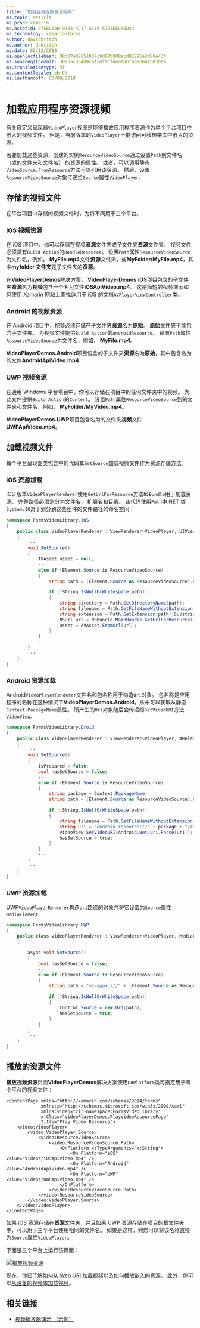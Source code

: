```yaml
---
title: "加载应用程序资源视频"
ms.topic: article
ms.prod: xamarin
ms.assetid: F75BD540-9354-4C17-A119-57F3DEC66D54
ms.technology: xamarin-forms
author: davidbritch
ms.author: dabritch
ms.date: 02/12/2018
ms.openlocfilehash: 08d07a82651887c9d87b908acd82296a3d80e43f
ms.sourcegitcommit: 30055c534d9caf5dffcfdeafd6f08e666fb870a8
ms.translationtype: MT
ms.contentlocale: zh-CN
ms.lasthandoff: 03/09/2018
---
```

# <a name="loading-application-resource-videos"></a>加载应用程序资源视频

有关自定义呈现器`VideoPlayer`视图是能够播放应用程序资源作为单个平台项目中嵌入的视频文件。 但是，当前版本的`VideoPlayer`不能访问可移植类库中嵌入的资源。

若要加载这些资源，创建的实例`ResourceVideoSource`通过设置`Path`到文件名 （或的文件夹和文件名） 的资源的属性。 或者，可以调用静态`VideoSource.FromResource`方法可以引用该资源。 然后，设置`ResourceVideoSource`对象传递给`Source`属性`VideoPlayer`。 

## <a name="storing-the-video-files"></a>存储的视频文件

在平台项目中存储的视频文件时，为将不同用于三个平台。

### <a name="ios-video-resources"></a>iOS 视频资源

在 iOS 项目中，你可以存储在视频**资源**文件夹或子文件夹**资源**文件夹。 视频文件必须具有`Build Action`的`BundleResource`。 设置`Path`属性`ResourceVideoSource`为文件名，例如， **MyFile.mp4**文件**资源**文件夹，或**MyFolder/MyFile.mp4**，其中**myfolder 文件夹**是子文件夹的**资源**。

在**VideoPlayerDemos**解决方案， **VideoPlayerDemos.iOS**项目包含的子文件夹**资源**名为**视频**包含一个名为文件**iOSApiVideo.mp4**。 这是简短的视频演示如何使用 Xamarin 网站上查找适用于 iOS 的文档`AVPlayerViewController`类。

### <a name="android-video-resources"></a>Android 的视频资源

在 Android 项目中，视频必须存储在子文件夹**资源**名为**原始**。 **原始**文件夹不能包含子文件夹。 为视频文件提供`Build Action`的`AndroidResource`。 设置`Path`属性`ResourceVideoSource`为文件名，例如， **MyFile.mp4**。 

**VideoPlayerDemos.Android**项目包含的子文件夹**资源**名为**原始**，其中包含名为的文件**AndroidApiVideo.mp4**. 

### <a name="uwp-video-resources"></a>UWP 视频资源

在通用 Windows 平台项目中，你可以存储在项目中的任何文件夹中的视频。 为此文件提供`Build Action`的`Content`。 设置`Path`属性`ResourceVideoSource`到的文件夹和文件名，例如， **MyFolder/MyVideo.mp4**。 

**VideoPlayerDemos.UWP**项目包含名为的文件夹**视频**文件**UWPApiVideo.mp4**。

## <a name="loading-the-video-files"></a>加载视频文件

每个平台呈现器类包含中的代码其`SetSource`加载视频文件作为资源存储方法。

### <a name="ios-resource-loading"></a>iOS 资源加载

IOS 版本`VideoPlayerRenderer`使用`GetUrlForResource`方法`NSBundle`用于加载资源。 完整路径必须划分为文件名、 扩展名和目录。 该代码使用`Path`中.NET 类`System.IO`对于划分到这些组件的文件路径的命名空间：

```csharp
namespace FormsVideoLibrary.iOS
{
    public class VideoPlayerRenderer : ViewRenderer<VideoPlayer, UIView>
    {
        ···
        void SetSource()
        {
            AVAsset asset = null;
            ···
            else if (Element.Source is ResourceVideoSource)
            {
                string path = (Element.Source as ResourceVideoSource).Path;

                if (!String.IsNullOrWhitespace(path))
                {
                    string directory = Path.GetDirectoryName(path);
                    string filename = Path.GetFileNameWithoutExtension(path);
                    string extension = Path.GetExtension(path).Substring(1);
                    NSUrl url = NSBundle.MainBundle.GetUrlForResource(filename, extension, directory);
                    asset = AVAsset.FromUrl(url);
                }
            }
            ···
        }
        ···
    }
}
```

### <a name="android-resource-loading"></a>Android 资源加载

Android`VideoPlayerRenderer`文件名和包名称用于构造`Uri`对象。 包名称是应用程序的名称在这种情况下**VideoPlayerDemos.Android**，从中可以获取从静态`Context.PackageName`属性。 所产生的`Uri`对象随后会传递给`SetVideoURI`方法`VideoView`:

```csharp
namespace FormsVideoLibrary.Droid
{
    public class VideoPlayerRenderer : ViewRenderer<VideoPlayer, ARelativeLayout>
    {
        ···    
        void SetSource()
        {
            isPrepared = false;
            bool hasSetSource = false;
            ···
            else if (Element.Source is ResourceVideoSource)
            {
                string package = Context.PackageName;
                string path = (Element.Source as ResourceVideoSource).Path;

                if (!String.IsNullOrWhiteSpace(path))
                {
                    string filename = Path.GetFileNameWithoutExtension(path).ToLowerInvariant();
                    string uri = "android.resource://" + package + "/raw/" + filename;
                    videoView.SetVideoURI(Android.Net.Uri.Parse(uri));
                    hasSetSource = true;
                }
            }
            ···
        }
        ···
    }
}
```

### <a name="uwp-resource-loading"></a>UWP 资源加载

UWP`VideoPlayerRenderer`构造`Uri`路径的对象并将它设置为`Source`属性`MediaElement`:

```csharp
namespace FormsVideoLibrary.UWP
{
    public class VideoPlayerRenderer : ViewRenderer<VideoPlayer, MediaElement>
    {
        ···
        async void SetSource()
        {
            bool hasSetSource = false;
            ···
            else if (Element.Source is ResourceVideoSource)
            {
                string path = "ms-appx:///" + (Element.Source as ResourceVideoSource).Path;

                if (!String.IsNullOrWhiteSpace(path))
                {
                    Control.Source = new Uri(path);
                    hasSetSource = true;
                }
            }
        }
        ···
    }
}
```

## <a name="playing-the-resource-file"></a>播放的资源文件

**播放视频资源**页面**VideoPlayerDemos**解决方案使用`OnPlatform`类可指定用于每个平台的视频文件：

```xaml
<ContentPage xmlns="http://xamarin.com/schemas/2014/forms"
             xmlns:x="http://schemas.microsoft.com/winfx/2009/xaml"
             xmlns:video="clr-namespace:FormsVideoLibrary"
             x:Class="VideoPlayerDemos.PlayVideoResourcePage"
             Title="Play Video Resource">
    <video:VideoPlayer>
        <video:VideoPlayer.Source>
            <video:ResourceVideoSource>
                <video:ResourceVideoSource.Path>
                    <OnPlatform x:TypeArguments="x:String">
                        <On Platform="iOS" Value="Videos/iOSApiVideo.mp4" />
                        <On Platform="Android" Value="AndroidApiVideo.mp4" />
                        <On Platform="UWP" Value="Videos/UWPApiVideo.mp4" />
                    </OnPlatform>
                </video:ResourceVideoSource.Path>
            </video:ResourceVideoSource>
        </video:VideoPlayer.Source>
    </video:VideoPlayer>
</ContentPage>
```

如果 iOS 资源存储在**资源**文件夹，并且如果 UWP 资源存储在项目的根文件夹中，可以用于三个平台使用相同的文件名。 如果是这样，则您可以将该名称直接为`Source`属性`VideoPlayer`。 

下面是三个平台上运行该页面：

[![播放视频资源](loading-resources-images/playvideoresource-small.png "播放视频资源")](loading-resources-images/playvideoresource-large.png#lightbox "播放视频资源")

现在，你已了解如何[从 Web URI 加载视频](web-videos.md)以及如何播放嵌入的资源。 此外，你可以[从设备的视频库加载视频](accessing-library.md)。


## <a name="related-links"></a>相关链接

- [视频播放器演示 （示例）](https://developer.xamarin.com/samples/xamarin-forms/customrenderers/VideoPlayerDemos/)
